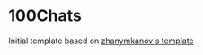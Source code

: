 # 100Chats

Initial template based on [zhanymkanov's template](https://github.com/zhanymkanov/fastapi_production_template)

